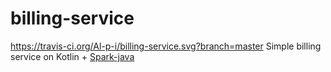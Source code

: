 # billing-service
https://travis-ci.org/Al-p-i/billing-service.svg?branch=master
Simple billing service on Kotlin + [Spark-java](http://sparkjava.com/)

